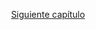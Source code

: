 <p style="text-align: center;">
  <a  
    href="../guides/mumukiproject/mumuki-guia-gobstones-primeros-programas-kinder-2" 
    class="btn btn-success">
    Siguiente capítulo
  </a>
</p>

<style>
.text-box .actions { display: none; }
</style>